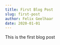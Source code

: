 ```yaml
---
title: First Blog Post
slug: first-post
author: Felix Geelhaar
date: 2020-01-01
---
```


This is the first blog post
